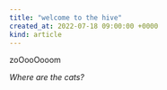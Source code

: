 ```yaml
---
title: "welcome to the hive"
created_at: 2022-07-18 09:00:00 +0000
kind: article
---
```

zoOooOooom


*Where are the cats?*

